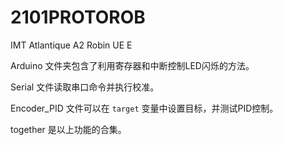# 2101PROTOROB
IMT Atlantique A2 Robin UE E

Arduino 文件夹包含了利用寄存器和中断控制LED闪烁的方法。

Serial 文件读取串口命令并执行校准。

Encoder_PID 文件可以在 `target` 变量中设置目标，并测试PID控制。

together 是以上功能的合集。